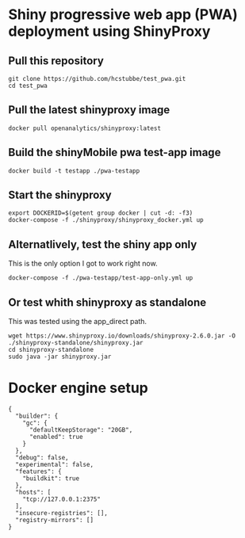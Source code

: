 # Shiny progressive web app (PWA) deployment using ShinyProxy

## Pull this repository
```
git clone https://github.com/hcstubbe/test_pwa.git
cd test_pwa
```

## Pull the latest shinyproxy image
```
docker pull openanalytics/shinyproxy:latest
```

## Build the shinyMobile pwa test-app image
```
docker build -t testapp ./pwa-testapp
```

## Start the shinyproxy
```
export DOCKERID=$(getent group docker | cut -d: -f3)
docker-compose -f ./shinyproxy/shinyproxy_docker.yml up
```

## Alternatlively, test the shiny app only 
This is the only option I got to work right now.
```
docker-compose -f ./pwa-testapp/test-app-only.yml up
```

## Or test whith shinyproxy as standalone 
This was tested using the app_direct path.
```
wget https://www.shinyproxy.io/downloads/shinyproxy-2.6.0.jar -O ./shinyproxy-standalone/shinyproxy.jar
cd shinyproxy-standalone
sudo java -jar shinyproxy.jar     
```

# Docker engine setup
```
{
  "builder": {
    "gc": {
      "defaultKeepStorage": "20GB",
      "enabled": true
    }
  },
  "debug": false,
  "experimental": false,
  "features": {
    "buildkit": true
  },
  "hosts": [
    "tcp://127.0.0.1:2375"
  ],
  "insecure-registries": [],
  "registry-mirrors": []
}
```
